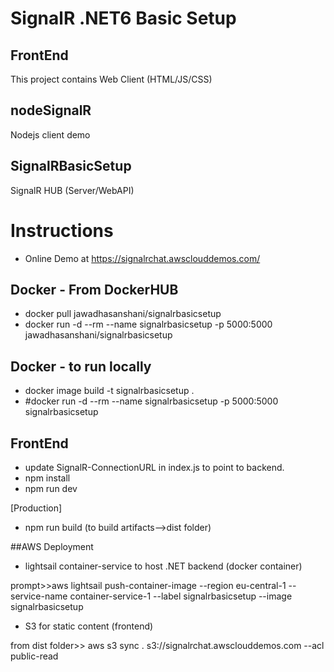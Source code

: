# SignalR .NET6 Basic Setup

## FrontEnd
This project contains Web Client (HTML/JS/CSS)

## nodeSignalR
Nodejs client demo

## SignalRBasicSetup
SignalR HUB (Server/WebAPI)



# Instructions

- Online Demo at https://signalrchat.awsclouddemos.com/

## Docker - From DockerHUB

- docker pull jawadhasanshani/signalrbasicsetup
- docker run -d --rm --name signalrbasicsetup -p 5000:5000 jawadhasanshani/signalrbasicsetup

## Docker - to run locally

- docker image build -t signalrbasicsetup .
- #docker run -d --rm --name signalrbasicsetup -p 5000:5000 signalrbasicsetup

## FrontEnd
- update SignalR-ConnectionURL in index.js to point to backend.
- npm install
- npm run dev

[Production]
- npm run build (to build artifacts-->dist folder)


##AWS Deployment


- lightsail container-service to host .NET backend (docker container)

prompt>>aws lightsail push-container-image --region eu-central-1 --service-name container-service-1 --label signalrbasicsetup --image signalrbasicsetup

- S3 for static content (frontend)

from dist folder>> aws s3 sync . s3://signalrchat.awsclouddemos.com --acl public-read